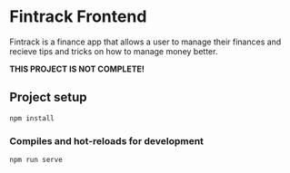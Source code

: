 # Fintrack Frontend
<p>Fintrack is a finance app that allows a user to manage their finances and recieve tips and tricks on how to manage money better.</p>
<p><strong>THIS PROJECT IS NOT COMPLETE!</strong></p>

## Project setup
```
npm install
```

### Compiles and hot-reloads for development
```
npm run serve
```
